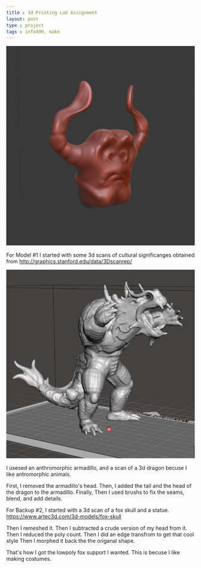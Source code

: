 ```yaml
---
title : 3d Printing Lab Assignment
layout: post
type : project
tags : info490, make
---
```






![alienboi](/assets/info490/alienboi.PNG)




For Model #1 I started with some 3d scans of cultural significanges obtained from http://graphics.stanford.edu/data/3Dscanrep/


![armodragon](/assets/info490/armodragon.png)

I usesed an anthromorphic armadillo, and a scan of a 3d dragon becuse I like antromorphic animals.

First, I removed the armadillo's head.
Then, I added the tail and the head of the dragon to the armadillo.
Finally, Then I used brushs to fix the seams, blend, and add details.

For Backup #2, I started with a 3d scan of a fox skull and a statue.
https://www.artec3d.com/3d-models/fox-skull


Then I remeshed it.
Then I subtracted a crude version of my head from it.
Then I reduced the poly count.
Then I did an edge transfrom to get that cool style
Then I morphed it back the the origanal shape.

That's how I got the lowpoly fox support I wanted.
This is becuse I like making costumes.
